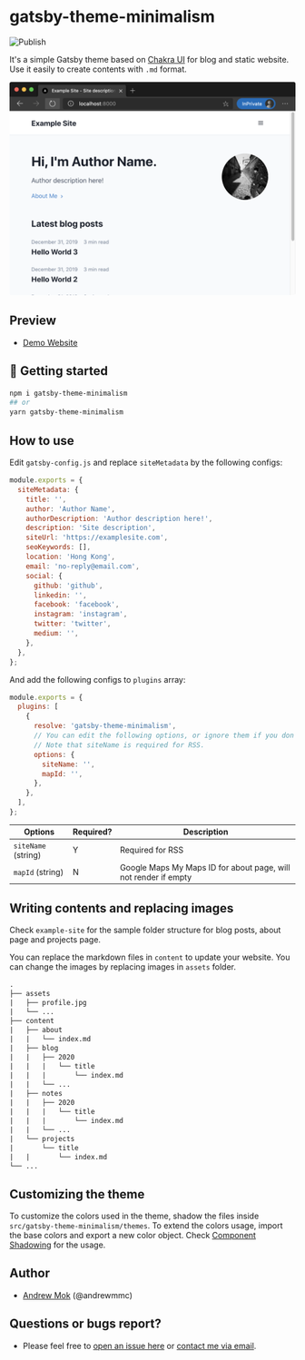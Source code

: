 # gatsby-theme-minimalism

![Publish](https://github.com/andrewmmc/gatsby-theme-minimalism/workflows/Publish/badge.svg)

It's a simple Gatsby theme based on [Chakra UI](https://chakra-ui.com) for blog and static website. Use it easily to create contents with `.md` format.

![Demo](https://github.com/andrewmmc/gatsby-theme-minimalism/raw/master/gatsby-theme-minimalism/README1.png)

## Preview

- [Demo Website](https://gatsby-theme-minimalism.andrewmmc.dev)

## 🚀 Getting started

```bash
npm i gatsby-theme-minimalism
## or
yarn gatsby-theme-minimalism
```

## How to use

Edit `gatsby-config.js` and replace `siteMetadata` by the following configs:

```js
module.exports = {
  siteMetadata: {
    title: '',
    author: 'Author Name',
    authorDescription: 'Author description here!',
    description: 'Site description',
    siteUrl: 'https://examplesite.com',
    seoKeywords: [],
    location: 'Hong Kong',
    email: 'no-reply@email.com',
    social: {
      github: 'github',
      linkedin: '',
      facebook: 'facebook',
      instagram: 'instagram',
      twitter: 'twitter',
      medium: '',
    },
  },
};
```

And add the following configs to `plugins` array:

```js
module.exports = {
  plugins: [
    {
      resolve: 'gatsby-theme-minimalism',
      // You can edit the following options, or ignore them if you don't care.
      // Note that siteName is required for RSS.
      options: {
        siteName: '',
        mapId: '',
      },
    },
  ],
};
```

| Options             | Required? | Description                                                     |
| ------------------- | --------- | --------------------------------------------------------------- |
| `siteName` (string) | Y         | Required for RSS                                                |
| `mapId` (string)    | N         | Google Maps My Maps ID for about page, will not render if empty |

## Writing contents and replacing images

Check `example-site` for the sample folder structure for blog posts, about page and projects page.

You can replace the markdown files in `content` to update your website. You can change the images by replacing images in `assets` folder.

```
.
├── assets
|   ├── profile.jpg
|   └── ...
├── content
|   ├── about
|   |   └── index.md
|   ├── blog
|   |   ├── 2020
|   |   |   └── title
|   |   |       └── index.md
|   |   └── ...
|   ├── notes
|   |   ├── 2020
|   |   |   └── title
|   |   |       └── index.md
|   |   └── ...
|   └── projects
|       └── title
|   |       └── index.md
└── ...
```

## Customizing the theme

To customize the colors used in the theme, shadow the files inside `src/gatsby-theme-minimalism/themes`. To extend the colors usage, import the base colors and export a new color object. Check [Component Shadowing](https://www.gatsbyjs.org/blog/2019-04-29-component-shadowing/) for the usage.

## Author

- [Andrew Mok](https://andrewmmc.com) (@andrewmmc)

## Questions or bugs report?

- Please feel free to [open an issue here](../../issues) or [contact me via email](mailto:hello@andrewmmc.com).
